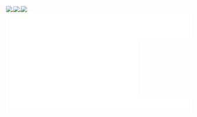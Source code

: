 <a href="https://github.com/jcs090218">
  <img align="center" src="https://metrics.lecoq.io/jcs090218?template=classic&base.activity=0&base.community=0&base.repositories=0&base.metadata=0&config.timezone=Asia%2FTaipei" />
  <img align="center" src="https://metrics.lecoq.io/jcs090218?template=classic&base.header=0&base.repositories=0&base.metadata=0&config.timezone=Asia%2FTaipei" />
  <img align="center" src="https://metrics.lecoq.io/jcs090218?template=classic&base.header=0&base.activity=0&base.community=0&base.metadata=0&config.timezone=Asia%2FTaipei" />

  <img align="center" src="./issue_&_pr.svg" />
  <img align="center" height="150px" src="./iso_calender.svg" />
  <img align="right" src="./meta.svg" />
</a>

